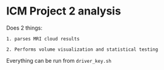 # ICM Project 2 analysis

Does 2 things:

	1. parses MRI cloud results

	2. Performs volume visualization and statistical testing

Everything can be run from `driver_key.sh`
